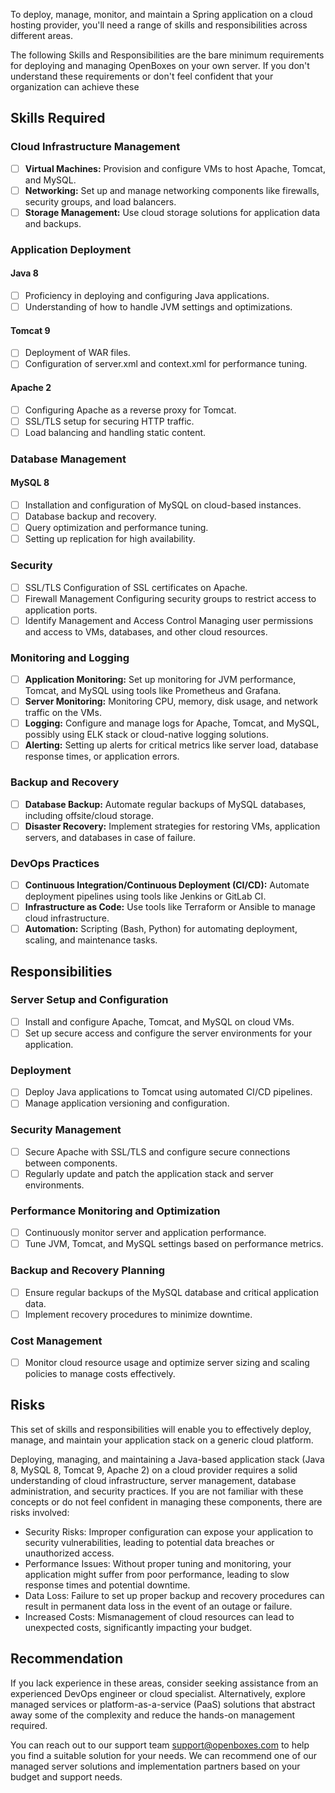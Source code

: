 To deploy, manage, monitor, and maintain a Spring application on a cloud hosting provider, you'll 
need a range of skills and responsibilities across different areas. 

The following Skills and Responsibilities are the bare minimum requirements for deploying and 
managing OpenBoxes on your own server. If you don't understand these requirements or don't feel 
confident that your organization can achieve these 



## Skills Required

### Cloud Infrastructure Management
- [ ] **Virtual Machines:** Provision and configure VMs to host Apache, Tomcat, and MySQL.
- [ ] **Networking:** Set up and manage networking components like firewalls, security groups, and load balancers.
- [ ] **Storage Management:** Use cloud storage solutions for application data and backups.

### Application Deployment

#### Java 8 
- [ ] Proficiency in deploying and configuring Java applications.
- [ ] Understanding of how to handle JVM settings and optimizations.
#### Tomcat 9
- [ ] Deployment of WAR files.
- [ ] Configuration of server.xml and context.xml for performance tuning.
#### Apache 2
- [ ] Configuring Apache as a reverse proxy for Tomcat.
- [ ] SSL/TLS setup for securing HTTP traffic.
- [ ] Load balancing and handling static content.

### Database Management
#### MySQL 8
- [ ] Installation and configuration of MySQL on cloud-based instances.
- [ ] Database backup and recovery.
- [ ] Query optimization and performance tuning.
- [ ] Setting up replication for high availability.

### Security
- [ ] SSL/TLS Configuration of SSL certificates on Apache.
- [ ] Firewall Management Configuring security groups to restrict access to application ports.
- [ ] Identify Management and Access Control Managing user permissions and access to VMs, databases, and other cloud resources.

### Monitoring and Logging
- [ ] **Application Monitoring:** Set up monitoring for JVM performance, Tomcat, and MySQL using tools like Prometheus and Grafana.
- [ ] **Server Monitoring:** Monitoring CPU, memory, disk usage, and network traffic on the VMs.
- [ ] **Logging:** Configure and manage logs for Apache, Tomcat, and MySQL, possibly using ELK stack or cloud-native logging solutions.
- [ ] **Alerting:** Setting up alerts for critical metrics like server load, database response times, or application errors.

### Backup and Recovery
- [ ] **Database Backup:** Automate regular backups of MySQL databases, including offsite/cloud storage.
- [ ] **Disaster Recovery:** Implement strategies for restoring VMs, application servers, and databases in case of failure.

### DevOps Practices
- [ ] **Continuous Integration/Continuous Deployment (CI/CD):** Automate deployment pipelines using tools like Jenkins or GitLab CI.
- [ ] **Infrastructure as Code:** Use tools like Terraform or Ansible to manage cloud infrastructure.
- [ ] **Automation:** Scripting (Bash, Python) for automating deployment, scaling, and maintenance tasks.

## Responsibilities

### Server Setup and Configuration
- [ ] Install and configure Apache, Tomcat, and MySQL on cloud VMs.
- [ ] Set up secure access and configure the server environments for your application.

### Deployment
- [ ] Deploy Java applications to Tomcat using automated CI/CD pipelines.
- [ ] Manage application versioning and configuration.

### Security Management
- [ ] Secure Apache with SSL/TLS and configure secure connections between components.
- [ ] Regularly update and patch the application stack and server environments.

### Performance Monitoring and Optimization
- [ ] Continuously monitor server and application performance.
- [ ] Tune JVM, Tomcat, and MySQL settings based on performance metrics.

### Backup and Recovery Planning
- [ ] Ensure regular backups of the MySQL database and critical application data.
- [ ] Implement recovery procedures to minimize downtime.

### Cost Management
- [ ] Monitor cloud resource usage and optimize server sizing and scaling policies to manage costs effectively. 


## Risks
This set of skills and responsibilities will enable you to effectively deploy, manage, and maintain 
your application stack on a generic cloud platform.

Deploying, managing, and maintaining a Java-based application stack (Java 8, MySQL 8, Tomcat 9, 
Apache 2) on a cloud provider requires a solid understanding of cloud infrastructure, server 
management, database administration, and security practices. If you are not familiar with these 
concepts or do not feel confident in managing these components, there are risks involved:

* Security Risks: Improper configuration can expose your application to security vulnerabilities, leading to potential data breaches or unauthorized access.
* Performance Issues: Without proper tuning and monitoring, your application might suffer from poor performance, leading to slow response times and potential downtime.
* Data Loss: Failure to set up proper backup and recovery procedures can result in permanent data loss in the event of an outage or failure.
* Increased Costs: Mismanagement of cloud resources can lead to unexpected costs, significantly impacting your budget.

## Recommendation
If you lack experience in these areas, consider seeking assistance from an experienced DevOps 
engineer or cloud specialist. Alternatively, explore managed services or platform-as-a-service 
(PaaS) solutions that abstract away some of the complexity and reduce the hands-on management 
required.

You can reach out to our support team [support@openboxes.com](mailto:support@openboxes.com) to
help you find a suitable solution for your needs. We can recommend one of our managed server solutions 
and implementation partners based on your budget and support needs.
